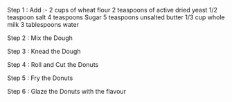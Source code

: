 Step 1 : Add :- 
2 cups of wheat flour
2 teaspoons of active dried yeast
1/2 teaspoon salt
4 teaspoons Sugar
5 teaspoons unsalted butter
1/3 cup whole milk
3 tablespoons water

Step 2 : Mix the Dough

Step 3 : Knead the Dough

Step 4 : Roll and Cut the Donuts

Step 5 : Fry the Donuts

Step 6 : Glaze the Donuts with the flavour
